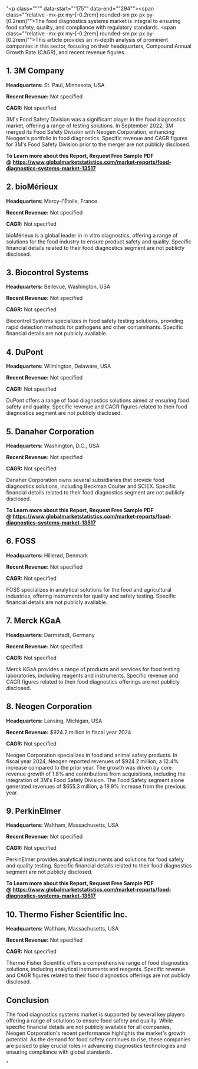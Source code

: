 "<p class="""" data-start=""175"" data-end=""294""><span class=""relative -mx-px my-[-0.2rem] rounded-sm px-px py-[0.2rem]"">The food diagnostics systems market is integral to ensuring food safety, quality, and compliance with regulatory standards.</span> <span class=""relative -mx-px my-[-0.2rem] rounded-sm px-px py-[0.2rem]"">This article provides an in-depth analysis of prominent companies in this sector, focusing on their headquarters, Compound Annual Growth Rate (CAGR), and recent revenue figures.</span></p>
<h2 class="""" data-start=""296"" data-end=""312"">1. 3M Company</h2>
<p class="""" data-start=""314"" data-end=""413""><strong data-start=""314"" data-end=""331"">Headquarters:</strong> <span class=""relative -mx-px my-[-0.2rem] rounded-sm px-px py-[0.2rem]"">St. Paul, Minnesota, USA</span></p>
<p class="""" data-start=""415"" data-end=""516""><strong data-start=""415"" data-end=""434"">Recent Revenue:</strong> <span class=""relative -mx-px my-[-0.2rem] rounded-sm px-px py-[0.2rem]"">Not specified</span></p>
<p class="""" data-start=""518"" data-end=""611""><strong data-start=""518"" data-end=""527"">CAGR:</strong> <span class=""relative -mx-px my-[-0.2rem] rounded-sm px-px py-[0.2rem]"">Not specified</span></p>
<p class="""" data-start=""613"" data-end=""778""><span class=""relative -mx-px my-[-0.2rem] rounded-sm px-px py-[0.2rem]"">3M's Food Safety Division was a significant player in the food diagnostics market, offering a range of testing solutions.</span> <span class=""relative -mx-px my-[-0.2rem] rounded-sm px-px py-[0.2rem]"">In September 2022, 3M merged its Food Safety Division with Neogen Corporation, enhancing Neogen's portfolio in food diagnostics.</span> <span class=""relative -mx-px my-[-0.2rem] rounded-sm px-px py-[0.2rem]"">Specific revenue and CAGR figures for 3M's Food Safety Division prior to the merger are not publicly disclosed.</span></p>
<p class="""" data-start=""613"" data-end=""778""><span class=""relative -mx-px my-[-0.2rem] rounded-sm px-px py-[0.2rem]""><strong>To Learn more about this Report, Request Free Sample PDF @&nbsp;<a href=""https://www.globalmarketstatistics.com/market-reports/food-diagnostics-systems-market-13517"">https://www.globalmarketstatistics.com/market-reports/food-diagnostics-systems-market-13517</a></strong></span></p>
<h2 class="""" data-start=""780"" data-end=""796"">2. bioM&eacute;rieux</h2>
<p class="""" data-start=""798"" data-end=""901""><strong data-start=""798"" data-end=""815"">Headquarters:</strong> <span class=""relative -mx-px my-[-0.2rem] rounded-sm px-px py-[0.2rem]"">Marcy-l'&Eacute;toile, France</span></p>
<p class="""" data-start=""903"" data-end=""1008""><strong data-start=""903"" data-end=""922"">Recent Revenue:</strong> <span class=""relative -mx-px my-[-0.2rem] rounded-sm px-px py-[0.2rem]"">Not specified</span></p>
<p class="""" data-start=""1010"" data-end=""1105""><strong data-start=""1010"" data-end=""1019"">CAGR:</strong> <span class=""relative -mx-px my-[-0.2rem] rounded-sm px-px py-[0.2rem]"">Not specified</span></p>
<p class="""" data-start=""1107"" data-end=""1232""><span class=""relative -mx-px my-[-0.2rem] rounded-sm px-px py-[0.2rem]"">bioM&eacute;rieux is a global leader in in vitro diagnostics, offering a range of solutions for the food industry to ensure product safety and quality.</span> <span class=""relative -mx-px my-[-0.2rem] rounded-sm px-px py-[0.2rem]"">Specific financial details related to their food diagnostics segment are not publicly disclosed.</span></p>
<h2 class="""" data-start=""1234"" data-end=""1258"">3. Biocontrol Systems</h2>
<p class="""" data-start=""1260"" data-end=""1363""><strong data-start=""1260"" data-end=""1277"">Headquarters:</strong> <span class=""relative -mx-px my-[-0.2rem] rounded-sm px-px py-[0.2rem]"">Bellevue, Washington, USA</span></p>
<p class="""" data-start=""1365"" data-end=""1470""><strong data-start=""1365"" data-end=""1384"">Recent Revenue:</strong> <span class=""relative -mx-px my-[-0.2rem] rounded-sm px-px py-[0.2rem]"">Not specified</span></p>
<p class="""" data-start=""1472"" data-end=""1567""><strong data-start=""1472"" data-end=""1481"">CAGR:</strong> <span class=""relative -mx-px my-[-0.2rem] rounded-sm px-px py-[0.2rem]"">Not specified</span></p>
<p class="""" data-start=""1569"" data-end=""1694""><span class=""relative -mx-px my-[-0.2rem] rounded-sm px-px py-[0.2rem]"">Biocontrol Systems specializes in food safety testing solutions, providing rapid detection methods for pathogens and other contaminants.</span> <span class=""relative -mx-px my-[-0.2rem] rounded-sm px-px py-[0.2rem]"">Specific financial details are not publicly available.</span></p>
<h2 class="""" data-start=""1696"" data-end=""1708"">4. DuPont</h2>
<p class="""" data-start=""1710"" data-end=""1813""><strong data-start=""1710"" data-end=""1727"">Headquarters:</strong> <span class=""relative -mx-px my-[-0.2rem] rounded-sm px-px py-[0.2rem]"">Wilmington, Delaware, USA</span></p>
<p class="""" data-start=""1815"" data-end=""1920""><strong data-start=""1815"" data-end=""1834"">Recent Revenue:</strong> <span class=""relative -mx-px my-[-0.2rem] rounded-sm px-px py-[0.2rem]"">Not specified</span></p>
<p class="""" data-start=""1922"" data-end=""2017""><strong data-start=""1922"" data-end=""1931"">CAGR:</strong> <span class=""relative -mx-px my-[-0.2rem] rounded-sm px-px py-[0.2rem]"">Not specified</span></p>
<p class="""" data-start=""2019"" data-end=""2144""><span class=""relative -mx-px my-[-0.2rem] rounded-sm px-px py-[0.2rem]"">DuPont offers a range of food diagnostics solutions aimed at ensuring food safety and quality.</span> <span class=""relative -mx-px my-[-0.2rem] rounded-sm px-px py-[0.2rem]"">Specific revenue and CAGR figures related to their food diagnostics segment are not publicly disclosed.</span></p>
<h2 class="""" data-start=""2146"" data-end=""2171"">5. Danaher Corporation</h2>
<p class="""" data-start=""2173"" data-end=""2276""><strong data-start=""2173"" data-end=""2190"">Headquarters:</strong> <span class=""relative -mx-px my-[-0.2rem] rounded-sm px-px py-[0.2rem]"">Washington, D.C., USA</span></p>
<p class="""" data-start=""2278"" data-end=""2383""><strong data-start=""2278"" data-end=""2297"">Recent Revenue:</strong> <span class=""relative -mx-px my-[-0.2rem] rounded-sm px-px py-[0.2rem]"">Not specified</span></p>
<p class="""" data-start=""2385"" data-end=""2480""><strong data-start=""2385"" data-end=""2394"">CAGR:</strong> <span class=""relative -mx-px my-[-0.2rem] rounded-sm px-px py-[0.2rem]"">Not specified</span></p>
<p class="""" data-start=""2482"" data-end=""2607""><span class=""relative -mx-px my-[-0.2rem] rounded-sm px-px py-[0.2rem]"">Danaher Corporation owns several subsidiaries that provide food diagnostics solutions, including Beckman Coulter and SCIEX.</span> <span class=""relative -mx-px my-[-0.2rem] rounded-sm px-px py-[0.2rem]"">Specific financial details related to their food diagnostics segment are not publicly disclosed.</span></p>
<p class="""" data-start=""2482"" data-end=""2607""><span class=""relative -mx-px my-[-0.2rem] rounded-sm px-px py-[0.2rem]""><strong>To Learn more about this Report, Request Free Sample PDF @&nbsp;<a href=""https://www.globalmarketstatistics.com/market-reports/food-diagnostics-systems-market-13517"">https://www.globalmarketstatistics.com/market-reports/food-diagnostics-systems-market-13517</a></strong></span></p>
<h2 class="""" data-start=""2609"" data-end=""2619"">6. FOSS</h2>
<p class="""" data-start=""2621"" data-end=""2724""><strong data-start=""2621"" data-end=""2638"">Headquarters:</strong> <span class=""relative -mx-px my-[-0.2rem] rounded-sm px-px py-[0.2rem]"">Hiller&oslash;d, Denmark</span></p>
<p class="""" data-start=""2726"" data-end=""2831""><strong data-start=""2726"" data-end=""2745"">Recent Revenue:</strong> <span class=""relative -mx-px my-[-0.2rem] rounded-sm px-px py-[0.2rem]"">Not specified</span></p>
<p class="""" data-start=""2833"" data-end=""2928""><strong data-start=""2833"" data-end=""2842"">CAGR:</strong> <span class=""relative -mx-px my-[-0.2rem] rounded-sm px-px py-[0.2rem]"">Not specified</span></p>
<p class="""" data-start=""2930"" data-end=""3055""><span class=""relative -mx-px my-[-0.2rem] rounded-sm px-px py-[0.2rem]"">FOSS specializes in analytical solutions for the food and agricultural industries, offering instruments for quality and safety testing.</span> <span class=""relative -mx-px my-[-0.2rem] rounded-sm px-px py-[0.2rem]"">Specific financial details are not publicly available.</span></p>
<h2 class="""" data-start=""3057"" data-end=""3073"">7. Merck KGaA</h2>
<p class="""" data-start=""3075"" data-end=""3178""><strong data-start=""3075"" data-end=""3092"">Headquarters:</strong> <span class=""relative -mx-px my-[-0.2rem] rounded-sm px-px py-[0.2rem]"">Darmstadt, Germany</span></p>
<p class="""" data-start=""3180"" data-end=""3285""><strong data-start=""3180"" data-end=""3199"">Recent Revenue:</strong> <span class=""relative -mx-px my-[-0.2rem] rounded-sm px-px py-[0.2rem]"">Not specified</span></p>
<p class="""" data-start=""3287"" data-end=""3382""><strong data-start=""3287"" data-end=""3296"">CAGR:</strong> <span class=""relative -mx-px my-[-0.2rem] rounded-sm px-px py-[0.2rem]"">Not specified</span></p>
<p class="""" data-start=""3384"" data-end=""3509""><span class=""relative -mx-px my-[-0.2rem] rounded-sm px-px py-[0.2rem]"">Merck KGaA provides a range of products and services for food testing laboratories, including reagents and instruments.</span> <span class=""relative -mx-px my-[-0.2rem] rounded-sm px-px py-[0.2rem]"">Specific revenue and CAGR figures related to their food diagnostics offerings are not publicly disclosed.</span></p>
<h2 class="""" data-start=""3511"" data-end=""3535"">8. Neogen Corporation</h2>
<p class="""" data-start=""3537"" data-end=""3640""><strong data-start=""3537"" data-end=""3554"">Headquarters:</strong> <span class=""relative -mx-px my-[-0.2rem] rounded-sm px-px py-[0.2rem]"">Lansing, Michigan, USA</span></p>
<p class="""" data-start=""3642"" data-end=""3747""><strong data-start=""3642"" data-end=""3661"">Recent Revenue:</strong> <span class=""relative -mx-px my-[-0.2rem] rounded-sm px-px py-[0.2rem]"">$924.2 million in fiscal year 2024</span></p>
<p class="""" data-start=""3749"" data-end=""3844""><strong data-start=""3749"" data-end=""3758"">CAGR:</strong> <span class=""relative -mx-px my-[-0.2rem] rounded-sm px-px py-[0.2rem]"">Not specified</span></p>
<p class="""" data-start=""3846"" data-end=""4091""><span class=""relative -mx-px my-[-0.2rem] rounded-sm px-px py-[0.2rem]"">Neogen Corporation specializes in food and animal safety products.</span> <span class=""relative -mx-px my-[-0.2rem] rounded-sm px-px py-[0.2rem]"">In fiscal year 2024, Neogen reported revenues of $924.2 million, a 12.4% increase compared to the prior year.</span> <span class=""relative -mx-px my-[-0.2rem] rounded-sm px-px py-[0.2rem]"">The growth was driven by core revenue growth of 1.8% and contributions from acquisitions, including the integration of 3M's Food Safety Division.</span> <span class=""relative -mx-px my-[-0.2rem] rounded-sm px-px py-[0.2rem]"">The Food Safety segment alone generated revenues of $655.3 million, a 19.9% increase from the previous year.</span>&nbsp;</p>
<h2 class="""" data-start=""4093"" data-end=""4110"">9. PerkinElmer</h2>
<p class="""" data-start=""4112"" data-end=""4215""><strong data-start=""4112"" data-end=""4129"">Headquarters:</strong> <span class=""relative -mx-px my-[-0.2rem] rounded-sm px-px py-[0.2rem]"">Waltham, Massachusetts, USA</span></p>
<p class="""" data-start=""4217"" data-end=""4322""><strong data-start=""4217"" data-end=""4236"">Recent Revenue:</strong> <span class=""relative -mx-px my-[-0.2rem] rounded-sm px-px py-[0.2rem]"">Not specified</span></p>
<p class="""" data-start=""4324"" data-end=""4419""><strong data-start=""4324"" data-end=""4333"">CAGR:</strong> <span class=""relative -mx-px my-[-0.2rem] rounded-sm px-px py-[0.2rem]"">Not specified</span></p>
<p class="""" data-start=""4421"" data-end=""4546""><span class=""relative -mx-px my-[-0.2rem] rounded-sm px-px py-[0.2rem]"">PerkinElmer provides analytical instruments and solutions for food safety and quality testing.</span> <span class=""relative -mx-px my-[-0.2rem] rounded-sm px-px py-[0.2rem]"">Specific financial details related to their food diagnostics segment are not publicly disclosed.</span></p>
<p class="""" data-start=""4421"" data-end=""4546""><span class=""relative -mx-px my-[-0.2rem] rounded-sm px-px py-[0.2rem]""><strong>To Learn more about this Report, Request Free Sample PDF @&nbsp;<a href=""https://www.globalmarketstatistics.com/market-reports/food-diagnostics-systems-market-13517"">https://www.globalmarketstatistics.com/market-reports/food-diagnostics-systems-market-13517</a></strong></span></p>
<h2 class="""" data-start=""4548"" data-end=""4584"">10. Thermo Fisher Scientific Inc.</h2>
<p class="""" data-start=""4586"" data-end=""4689""><strong data-start=""4586"" data-end=""4603"">Headquarters:</strong> <span class=""relative -mx-px my-[-0.2rem] rounded-sm px-px py-[0.2rem]"">Waltham, Massachusetts, USA</span></p>
<p class="""" data-start=""4691"" data-end=""4796""><strong data-start=""4691"" data-end=""4710"">Recent Revenue:</strong> <span class=""relative -mx-px my-[-0.2rem] rounded-sm px-px py-[0.2rem]"">Not specified</span></p>
<p class="""" data-start=""4798"" data-end=""4893""><strong data-start=""4798"" data-end=""4807"">CAGR:</strong> <span class=""relative -mx-px my-[-0.2rem] rounded-sm px-px py-[0.2rem]"">Not specified</span></p>
<p class="""" data-start=""4895"" data-end=""5020""><span class=""relative -mx-px my-[-0.2rem] rounded-sm px-px py-[0.2rem]"">Thermo Fisher Scientific offers a comprehensive range of food diagnostics solutions, including analytical instruments and reagents.</span> <span class=""relative -mx-px my-[-0.2rem] rounded-sm px-px py-[0.2rem]"">Specific revenue and CAGR figures related to their food diagnostics offerings are not publicly disclosed.</span></p>
<h2 class="""" data-start=""5022"" data-end=""5035"">Conclusion</h2>
<p class="""" data-start=""5037"" data-end=""5208""><span class=""relative -mx-px my-[-0.2rem] rounded-sm px-px py-[0.2rem]"">The food diagnostics systems market is supported by several key players offering a range of solutions to ensure food safety and quality.</span> <span class=""relative -mx-px my-[-0.2rem] rounded-sm px-px py-[0.2rem]"">While specific financial details are not publicly available for all companies, Neogen Corporation's recent performance highlights the market's growth potential.</span> <span class=""relative -mx-px my-[-0.2rem] rounded-sm px-px py-[0.2rem]"">As the demand for food safety continues to rise, these companies are poised to play crucial roles in advancing diagnostics technologies and ensuring compliance with global standards.</span></p>"
